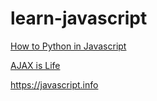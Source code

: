 # learn-javascript

[How to Python in Javascript](https://github.com/maciejjankowski/learn-javascript/wiki/How-to-Python-in-Javascript)

[AJAX is Life](https://github.com/maciejjankowski/ajax-is-life)

https://javascript.info


